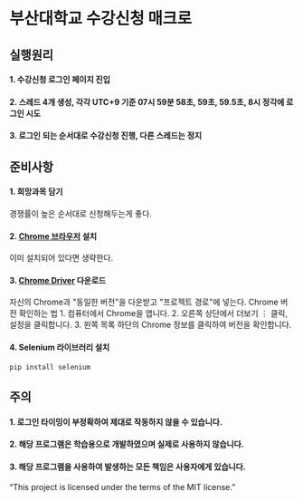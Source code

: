 # 부산대학교 수강신청 매크로

## 실행원리
#### 1. 수강신청 로그인 페이지 진입
#### 2. 스레드 4개 생성, 각각 UTC+9 기준 07시 59분 58초, 59초, 59.5초, 8시 정각에 로그인 시도
#### 3. 로그인 되는 순서대로 수강신청 진행, 다른 스레드는 정지

## 준비사항
#### 1. 희망과목 담기
경쟁률이 높은 순서대로 신청해두는게 좋다.
#### 2. [Chrome 브라우저](https://www.google.com/intl/ko_kr/chrome/) 설치
이미 설치되어 있다면 생략한다.
#### 3. [Chrome Driver](https://chromedriver.chromium.org/downloads) 다운로드 
자신의 Chrome과 "동일한 버전"을 다운받고 "프로젝트 경로"에 넣는다.
Chrome 버전 확인하는 법
    1. 컴퓨터에서 Chrome을 엽니다.
    2. 오른쪽 상단에서 더보기 ⋮ 클릭, 설정을 클릭합니다.
    3. 왼쪽 목록 하단의 Chrome 정보를 클릭하여 버전을 확인합니다.
#### 4. Selenium 라이브러리 설치
```
pip install selenium
```

## 주의
#### 1. 로그인 타이밍이 부정확하여 제대로 작동하지 않을 수 있습니다.
#### 2. 해당 프로그램은 학습용으로 개발하였으며 실제로 사용하지 않습니다.
#### 3. 해당 프로그램을 사용하여 발생하는 모든 책임은 사용자에게 있습니다.

“This project is licensed under the terms of the MIT license.”